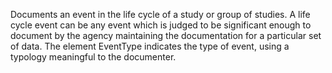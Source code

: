 Documents an event in the life cycle of a study or group of studies. A life cycle event can be any event which is judged to be significant enough to document by the agency maintaining the documentation for a particular set of data. The element EventType indicates the type of event, using a typology meaningful to the documenter.